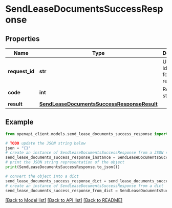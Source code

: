 # SendLeaseDocumentsSuccessResponse


## Properties

Name | Type | Description | Notes
------------ | ------------- | ------------- | -------------
**request_id** | **str** | Unique identifier for the request | 
**code** | **int** | Response status code | 
**result** | [**SendLeaseDocumentsSuccessResponseResult**](SendLeaseDocumentsSuccessResponseResult.md) |  | 

## Example

```python
from openapi_client.models.send_lease_documents_success_response import SendLeaseDocumentsSuccessResponse

# TODO update the JSON string below
json = "{}"
# create an instance of SendLeaseDocumentsSuccessResponse from a JSON string
send_lease_documents_success_response_instance = SendLeaseDocumentsSuccessResponse.from_json(json)
# print the JSON string representation of the object
print(SendLeaseDocumentsSuccessResponse.to_json())

# convert the object into a dict
send_lease_documents_success_response_dict = send_lease_documents_success_response_instance.to_dict()
# create an instance of SendLeaseDocumentsSuccessResponse from a dict
send_lease_documents_success_response_from_dict = SendLeaseDocumentsSuccessResponse.from_dict(send_lease_documents_success_response_dict)
```
[[Back to Model list]](../README.md#documentation-for-models) [[Back to API list]](../README.md#documentation-for-api-endpoints) [[Back to README]](../README.md)


